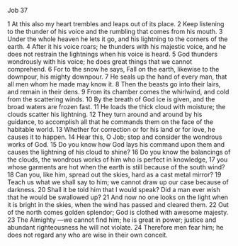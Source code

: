 Job 37

1	At this also my heart trembles and leaps out of its place.
2	Keep listening to the thunder of his voice and the rumbling that comes from his mouth.
3	Under the whole heaven he lets it go, and his lightning to the corners of the earth.
4	After it his voice roars; he thunders with his majestic voice, and he does not restrain the lightnings when his voice is heard.
5	God thunders wondrously with his voice; he does great things that we cannot comprehend.
6	For to the snow he says, Fall on the earth, likewise to the downpour, his mighty downpour.
7	He seals up the hand of every man, that all men whom he made may know it.
8	Then the beasts go into their lairs, and remain in their dens.
9	From its chamber comes the whirlwind, and cold from the scattering winds.
10	By the breath of God ice is given, and the broad waters are frozen fast.
11	He loads the thick cloud with moisture; the clouds scatter his lightning.
12	They turn around and around by his guidance, to accomplish all that he commands them on the face of the habitable world.
13	Whether for correction or for his land or for love, he causes it to happen.
14	Hear this, O Job; stop and consider the wondrous works of God.
15	Do you know how God lays his command upon them and causes the lightning of his cloud to shine?
16	Do you know the balancings of the clouds, the wondrous works of him who is perfect in knowledge,
17	you whose garments are hot when the earth is still because of the south wind?
18	Can you, like him, spread out the skies, hard as a cast metal mirror?
19	Teach us what we shall say to him; we cannot draw up our case because of darkness.
20	Shall it be told him that I would speak? Did a man ever wish that he would be swallowed up?
21	And now no one looks on the light when it is bright in the skies, when the wind has passed and cleared them.
22	Out of the north comes golden splendor; God is clothed with awesome majesty.
23	The Almighty —we cannot find him; he is great in power; justice and abundant righteousness he will not violate.
24	Therefore men fear him; he does not regard any who are wise in their own conceit.

